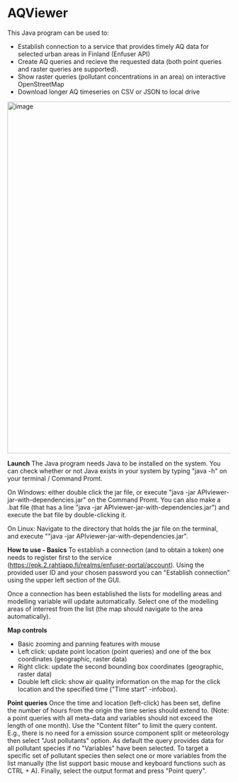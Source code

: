 # AQViewer
This Java program can be used to:
- Establish connection to a service that provides timely AQ data for selected urban areas in Finland (Enfuser API)
- Create AQ queries and recieve the requested data (both point queries and raster queries are supported).
- Show raster queries (pollutant concentrations in an area) on interactive OpenStreetMap
- Download longer AQ timeseries on CSV or JSON to local drive

<img width="1110" height="793" alt="image" src="https://github.com/user-attachments/assets/89e78f82-ee28-40cd-b5d2-5ee371a21aa6" />

**Launch**
The Java program needs Java to be installed on the system. You can check whether or not Java exists in your system by typing "java -h" on your terminal / Command Promt.

On Windows: either double click the jar file, or execute "java -jar APIviewer-jar-with-dependencies.jar" on the Command Promt. You can also make a .bat file (that has a line "java -jar APIviewer-jar-with-dependencies.jar")
and execute the bat file by double-clicking it.

On Linux: 
Navigate to the directory that holds the jar file on the terminal, and execute ""java -jar APIviewer-jar-with-dependencies.jar". 

**How to use - Basics**
To establish a connection (and to obtain a token) one needs to register first to the service (https://epk.2.rahtiapp.fi/realms/enfuser-portal/account). Using the provided user ID and your chosen password you can "Establish connection" using the upper left section of the GUI.

Once a connection has been established the lists for modelling areas and modelling variable will update automatically. Select one of the modelling areas of interrest from the list (the map should navigate to the area automatically).

**Map controls**
- Basic zooming and panning features with mouse
- Left click: update point location (point queries) and one of the box coordinates (geographic, raster data)
- Right click: update the second bounding box coordinates (geographic, raster data)
- Double left click: show air quality information on the map for the click location and the specified time ("Time start" -infobox).


**Point queries**
Once the time and location (left-click) has been set, define the number of hours from the origin the time series should extend to. (Note: a point queries with all meta-data and variables should not exceed the length of one month). Use the "Content filter" to limit the query content. E.g., there is no need for a emission source component split or meteorology then select "Just pollutants" option. As default the query provides data for all pollutant species if no "Variables" have been selected. To target a specific set of pollutant species then select one or more variables from the list manually (the list support basic mouse and keyboard functions such as CTRL + A). Finally, select the output format and press "Point query".

  
  
